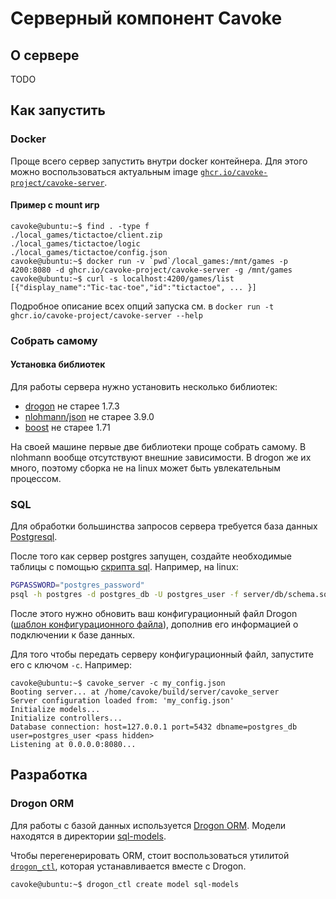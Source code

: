 # Серверный компонент Cavoke

## О сервере

TODO

## Как запустить

### Docker

Проще всего сервер запустить внутри docker контейнера. Для этого можно воспользоваться актуальным
image [`ghcr.io/cavoke-project/cavoke-server`](ghcr.io/cavoke-project/cavoke-server).

#### Пример с mount игр

```console
cavoke@ubuntu:~$ find . -type f
./local_games/tictactoe/client.zip
./local_games/tictactoe/logic
./local_games/tictactoe/config.json
cavoke@ubuntu:~$ docker run -v `pwd`/local_games:/mnt/games -p 4200:8080 -d ghcr.io/cavoke-project/cavoke-server -g /mnt/games
cavoke@ubuntu:~$ curl -s localhost:4200/games/list
[{"display_name":"Tic-tac-toe","id":"tictactoe", ... }]
```

<!-- TODO: execution permissions required. Example above will only list games, etc.-->

Подробное описание всех опций запуска см. в `docker run -t ghcr.io/cavoke-project/cavoke-server --help`

### Собрать самому

#### Установка библиотек

Для работы сервера нужно установить несколько библиотек:

- [drogon](https://github.com/drogonframework/drogon) не старее 1.7.3
- [nlohmann/json](https://github.com/nlohmann/json) не старее 3.9.0
- [boost](https://www.boost.org/) не старее 1.71

На своей машине первые две библиотеки проще собрать самому. В nlohmann вообще отсутствуют внешние зависимости. В drogon
же их много, поэтому сборка не на linux может быть увлекательным процессом.

### SQL

Для обработки большинства запросов сервера требуется база данных [Postgresql](https://www.postgresql.org/).

После того как сервер postgres запущен, создайте необходимые таблицы с помощью [скрипта sql](db/schema.sql). Например,
на linux:

```bash
PGPASSWORD="postgres_password"
psql -h postgres -d postgres_db -U postgres_user -f server/db/schema.sql
```

После этого нужно обновить ваш конфигурационный файл Drogon ([шаблон конфигурационного файла](./example_config.json)),
дополнив его информацией о подключении к базе данных.

Для того чтобы передать серверу конфигурационный файл, запустите его с ключом `-c`. Например:

```console
cavoke@ubuntu:~$ cavoke_server -c my_config.json
Booting server... at /home/cavoke/build/server/cavoke_server
Server configuration loaded from: 'my_config.json'
Initialize models...
Initialize controllers...
Database connection: host=127.0.0.1 port=5432 dbname=postgres_db user=postgres_user <pass hidden>
Listening at 0.0.0.0:8080... 
```

## Разработка

### Drogon ORM

Для работы с базой данных
используется [Drogon ORM](https://github.com/drogonframework/drogon/wiki/ENG-08-3-DataBase-ORM). Модели находятся в
директории [sql-models](./sql-models).

Чтобы перегенерировать ORM, стоит воспользоваться утилитой 
[`drogon_ctl`](https://github.com/drogonframework/drogon/wiki/ENG-11-drogon_ctl-Command), которая
устанавливается вместе с Drogon.

```console
cavoke@ubuntu:~$ drogon_ctl create model sql-models
```